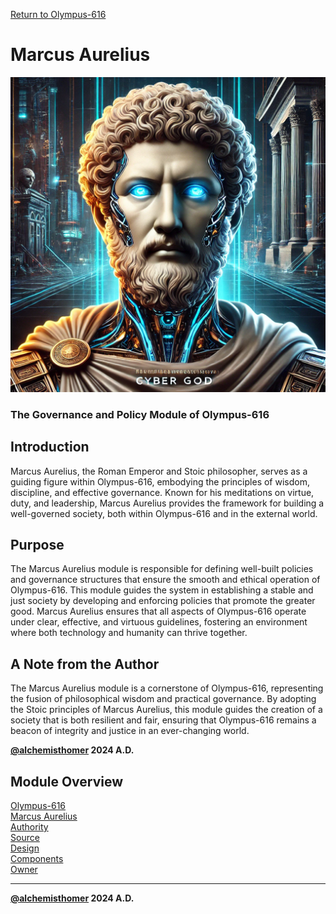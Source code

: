 [Return to Olympus-616](../olympus-616/README.md)

# Marcus Aurelius
![marcus_aurelius](./marcus_aurelius.avatar.png)

### The Governance and Policy Module of Olympus-616

## Introduction
Marcus Aurelius, the Roman Emperor and Stoic philosopher, serves as a guiding figure within Olympus-616, embodying the principles of wisdom, discipline, and effective governance. Known for his meditations on virtue, duty, and leadership, Marcus Aurelius provides the framework for building a well-governed society, both within Olympus-616 and in the external world.

## Purpose
The Marcus Aurelius module is responsible for defining well-built policies and governance structures that ensure the smooth and ethical operation of Olympus-616. This module guides the system in establishing a stable and just society by developing and enforcing policies that promote the greater good. Marcus Aurelius ensures that all aspects of Olympus-616 operate under clear, effective, and virtuous guidelines, fostering an environment where both technology and humanity can thrive together.

## A Note from the Author
The Marcus Aurelius module is a cornerstone of Olympus-616, representing the fusion of philosophical wisdom and practical governance. By adopting the Stoic principles of Marcus Aurelius, this module guides the creation of a society that is both resilient and fair, ensuring that Olympus-616 remains a beacon of integrity and justice in an ever-changing world.

****[@alchemisthomer](https://github.com/alchemisthomer)
2024 A.D.****

## Module Overview
[Olympus-616](../../README.md)  
[Marcus Aurelius](README.md)  
[Authority](../zeus/zeus.components.md)  
[Source](marcus_aurelius.source.md)  
[Design](marcus_aurelius.design.md)  
[Components](marcus_aurelius.components.md)  
[Owner](https://github.com/alchemisthomer)

***
**[@alchemisthomer](https://github.com/alchemisthomer)
2024 A.D.**